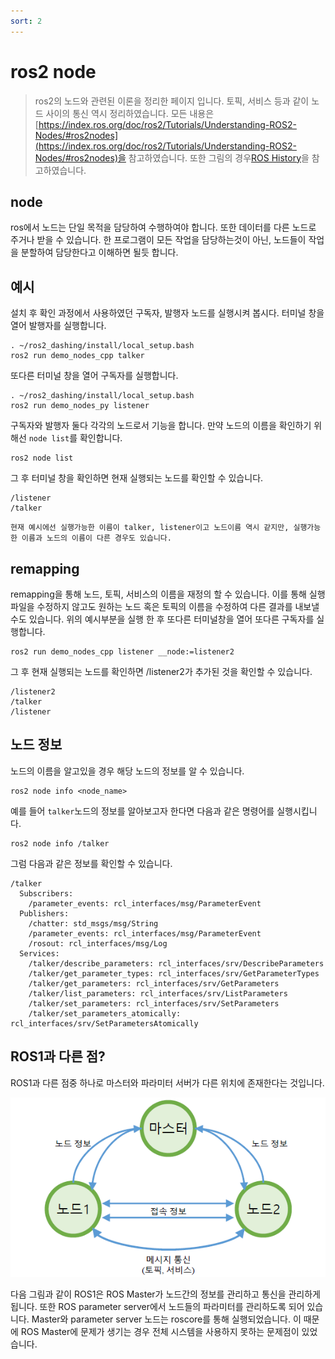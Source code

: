 ```yaml
---
sort: 2
---
```


# ros2 node
> ros2의 노드와 관련된 이론을 정리한 페이지 입니다. 토픽, 서비스 등과 같이 노드 사이의 통신 역시 정리하였습니다. 모든 내용은 [https://index.ros.org/doc/ros2/Tutorials/Understanding-ROS2-Nodes/#ros2nodes](https://index.ros.org/doc/ros2/Tutorials/Understanding-ROS2-Nodes/#ros2nodes)을 참고하였습니다. 또한 그림의 경우[ROS History](http://www.slideshare.net/yoonseokpyo/20160406-ros-1-for)을 참고하였습니다.

## node 

ros에서 노드는 단일 목적을 담당하여 수행하여야 합니다. 또한 데이터를 다른 노드로 주거나 받을 수 있습니다. 한 프로그램이 모든 작업을 담당하는것이 아닌, 노드들이 작업을 분할하여 담당한다고 이해하면 될듯 합니다.

## 예시
설치 후 확인 과정에서 사용하였던 구독자, 발행자 노드를 실행시켜 봅시다.
터미널 창을 열어 발행자를 실행합니다.
```
. ~/ros2_dashing/install/local_setup.bash
ros2 run demo_nodes_cpp talker
```
또다른 터미널 창을 열어 구독자를 실행합니다.
```
. ~/ros2_dashing/install/local_setup.bash
ros2 run demo_nodes_py listener
```
구독자와 발행자 둘다 각각의 노드로서 기능을 합니다. 만약 노드의 이름을 확인하기 위해선 `node list`를 확인합니다.
```
ros2 node list
```
그 후 터미널 창을 확인하면 현재 실행되는 노드를 확인할 수 있습니다.
```
/listener
/talker
```
```note
현재 예시에선 실행가능한 이름이 talker, listener이고 노드이름 역시 같지만, 실행가능한 이름과 노드의 이름이 다른 경우도 있습니다.
```
## remapping
remapping을 통해 노드, 토픽, 서비스의 이름을 재정의 할 수 있습니다. 이를 통해 실행파일을 수정하지 않고도 원하는 노드 혹은 토픽의 이름을 수정하여 다른 결과를 내보낼 수도 있습니다.
위의 예시부분을 실행 한 후 또다른 터미널창을 열어 또다른 구독자를 실행합니다.
```
ros2 run demo_nodes_cpp listener __node:=listener2
```
그 후 현재 실행되는 노드를 확인하면 /listener2가 추가된 것을 확인할 수 있습니다.
```
/listener2
/talker
/listener
```

## 노드 정보
노드의 이름을 알고있을 경우 해당 노드의 정보를 알 수 있습니다.
```
ros2 node info <node_name>
```
예를 들어 `talker`노드의 정보를 알아보고자 한다면 다음과 같은 명령어를 실행시킵니다.
```
ros2 node info /talker
```
그럼 다음과 같은 정보를 확인할 수 있습니다.
```
/talker
  Subscribers:
    /parameter_events: rcl_interfaces/msg/ParameterEvent
  Publishers:
    /chatter: std_msgs/msg/String
    /parameter_events: rcl_interfaces/msg/ParameterEvent
    /rosout: rcl_interfaces/msg/Log
  Services:
    /talker/describe_parameters: rcl_interfaces/srv/DescribeParameters
    /talker/get_parameter_types: rcl_interfaces/srv/GetParameterTypes
    /talker/get_parameters: rcl_interfaces/srv/GetParameters
    /talker/list_parameters: rcl_interfaces/srv/ListParameters
    /talker/set_parameters: rcl_interfaces/srv/SetParameters
    /talker/set_parameters_atomically: rcl_interfaces/srv/SetParametersAtomically
```

## ROS1과 다른 점?
ROS1과 다른 점중 하나로 마스터와 파라미터 서버가 다른 위치에 존재한다는 것입니다.

![이미지이름](/ros2/image.png)

다음 그림과 같이 ROS1은 ROS Master가 노드간의 정보를 관리하고 통신을 관리하게 됩니다. 또한 ROS parameter server에서 노드들의 파라미터를 관리하도록 되어 있습니다. Master와 parameter server 노드는 roscore를 통해 실행되었습니다. 이 때문에 ROS Master에 문제가 생기는 경우 전체 시스템을 사용하지 못하는 문제점이 있었습니다.
